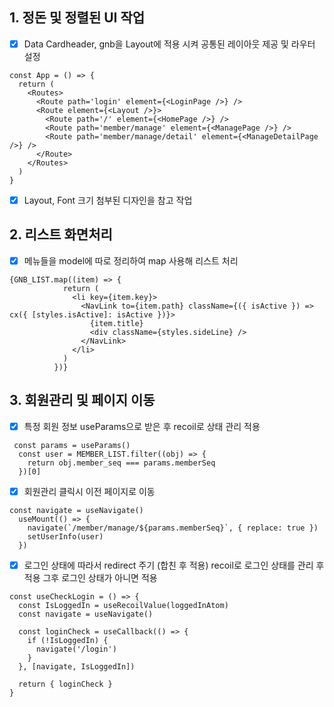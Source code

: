 ## 1. 정돈 및 정렬된 UI 작업

- [x] Data Cardheader, gnb을 Layout에 적용 시켜 공통된 레이아웃 제공 및 라우터 설정
```tsx
const App = () => {
  return (
    <Routes>
      <Route path='login' element={<LoginPage />} />
      <Route element={<Layout />}>
        <Route path='/' element={<HomePage />} />
        <Route path='member/manage' element={<ManagePage />} />
        <Route path='member/manage/detail' element={<ManageDetailPage />} />
      </Route>
    </Routes>
  )
}
```

- [x]  Layout, Font 크기 첨부된 디자인을 참고 작업

## 2. 리스트 화면처리
- [x] 메뉴들을  model에 따로 정리하여 map 사용해 리스트 처리

```tsx
{GNB_LIST.map((item) => {
            return (
              <li key={item.key}>
                <NavLink to={item.path} className={({ isActive }) => cx({ [styles.isActive]: isActive })}>
                  {item.title}
                  <div className={styles.sideLine} />
                </NavLink>
              </li>
            )
          })}
```

## 3. 회원관리 및 페이지 이동
- [x] 특정 회원 정보 useParams으로 받은 후 recoil로 상태 관리 적용
```tsx
 const params = useParams()
  const user = MEMBER_LIST.filter((obj) => {
    return obj.member_seq === params.memberSeq
  })[0]
```

- [x] 회원관리 클릭시 이전 페이지로 이동

```tsx
const navigate = useNavigate()
  useMount(() => {
    navigate(`/member/manage/${params.memberSeq}`, { replace: true })
    setUserInfo(user)
  })
```

- [x] 로그인 상태에 따라서 redirect 주기 (합친 후 적용)
recoil로 로그인 상태를 관리 후 적용 그후 로그인 상태가 아니면 적용
```tsx
const useCheckLogin = () => {
  const IsLoggedIn = useRecoilValue(loggedInAtom)
  const navigate = useNavigate()

  const loginCheck = useCallback(() => {
    if (!IsLoggedIn) {
      navigate('/login')
    }
  }, [navigate, IsLoggedIn])

  return { loginCheck }
}
```